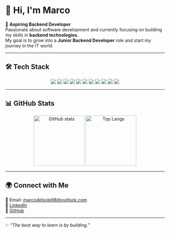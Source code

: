 # 👋 Hi, I'm Marco  

🎯 **Aspiring Backend Developer**  
Passionate about software development and currently focusing on building my skills in **backend technologies**.  
My goal is to grow into a **Junior Backend Developer** role and start my journey in the IT world.  

---

## 🛠️ Tech Stack

<p align="center">
  <img src="https://img.shields.io/badge/Java-ED8B00?style=for-the-badge&logo=java&logoColor=white"/>
  <img src="https://img.shields.io/badge/JPA-323330?style=for-the-badge&logo=hibernate&logoColor=white"/>
  <img src="https://img.shields.io/badge/Hibernate-59666C?style=for-the-badge&logo=hibernate&logoColor=yellow"/>
  <img src="https://img.shields.io/badge/MySQL-4479A1?style=for-the-badge&logo=mysql&logoColor=white"/>
  <img src="https://img.shields.io/badge/MongoDB-4EA94B?style=for-the-badge&logo=mongodb&logoColor=white"/>
  <img src="https://img.shields.io/badge/SQL-025E8C?style=for-the-badge&logo=postgresql&logoColor=white"/>
  <img src="https://img.shields.io/badge/Python-3776AB?style=for-the-badge&logo=python&logoColor=white"/>
  <img src="https://img.shields.io/badge/Django-092E20?style=for-the-badge&logo=django&logoColor=white"/>
  <img src="https://img.shields.io/badge/HTML5-E34F26?style=for-the-badge&logo=html5&logoColor=white"/>
  <img src="https://img.shields.io/badge/CSS3-1572B6?style=for-the-badge&logo=css3&logoColor=white"/>
  <img src="https://img.shields.io/badge/JavaScript-F7DF1E?style=for-the-badge&logo=javascript&logoColor=black"/>
</p>

---

## 📊 GitHub Stats

<p align="center">
  <img src="https://github-readme-stats.vercel.app/api?username=YOUR-USERNAME&show_icons=true&theme=radical" alt="GitHub stats" height="160"/>
  <img src="https://github-readme-stats.vercel.app/api/top-langs/?username=YOUR-USERNAME&layout=compact&theme=radical" alt="Top Langs" height="160"/>
</p>

---

## 🌍 Connect with Me
📧 Email: marcodelsole98@outlook.com  
💼 [LinkedIn](www.linkedin.com/in/marco-del-sole-8bb36a364)  
🐙 [GitHub](https://github.com/MarcoDSdev)

---

✨ *“The best way to learn is by building.”*  
